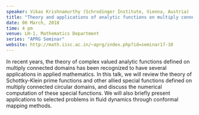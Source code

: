 ```yaml
---
speaker: Vikas Krishnamurthy (Schrodinger Institute, Vienna, Austria)
title: "Theory and applications of analytic functions on multiply connected domains"
date: 06 March, 2018
time: 4 pm
venue: LH-1, Mathematics Department
series: "APRG Seminar"
website: http://math.iisc.ac.in/~aprg/index.php?id=seminar17-18
---
```


In recent years, the theory of complex valued analytic functions defined on multiply connected domains has been recognized to have several applications in applied mathematics. In this talk, we will review the theory of Schottky-Klein prime functions and other allied special functions defined on multiply connected circular domains, and discuss the numerical computation of these special functions. We will also briefly present applications to selected problems in fluid dynamics through conformal mapping methods.
